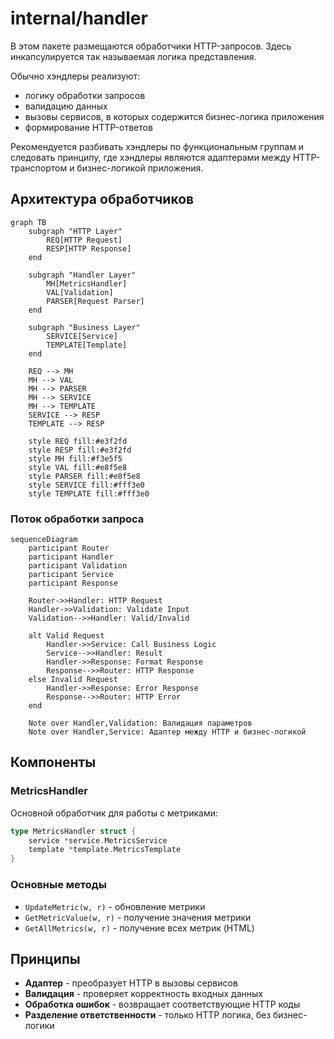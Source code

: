 # internal/handler

В этом пакете размещаются обработчики HTTP-запросов. Здесь инкапсулируется так называемая логика представления.

Обычно хэндлеры реализуют:
- логику обработки запросов
- валидацию данных
- вызовы сервисов, в которых содержится бизнес-логика приложения
- формирование HTTP-ответов

Рекомендуется разбивать хэндлеры по функциональным группам и следовать принципу, где хэндлеры являются адаптерами между HTTP-транспортом и бизнес-логикой приложения.

## Архитектура обработчиков

```mermaid
graph TB
    subgraph "HTTP Layer"
        REQ[HTTP Request]
        RESP[HTTP Response]
    end
    
    subgraph "Handler Layer"
        MH[MetricsHandler]
        VAL[Validation]
        PARSER[Request Parser]
    end
    
    subgraph "Business Layer"
        SERVICE[Service]
        TEMPLATE[Template]
    end
    
    REQ --> MH
    MH --> VAL
    MH --> PARSER
    MH --> SERVICE
    MH --> TEMPLATE
    SERVICE --> RESP
    TEMPLATE --> RESP
    
    style REQ fill:#e3f2fd
    style RESP fill:#e3f2fd
    style MH fill:#f3e5f5
    style VAL fill:#e8f5e8
    style PARSER fill:#e8f5e8
    style SERVICE fill:#fff3e0
    style TEMPLATE fill:#fff3e0
```

### Поток обработки запроса

```mermaid
sequenceDiagram
    participant Router
    participant Handler
    participant Validation
    participant Service
    participant Response
    
    Router->>Handler: HTTP Request
    Handler->>Validation: Validate Input
    Validation-->>Handler: Valid/Invalid
    
    alt Valid Request
        Handler->>Service: Call Business Logic
        Service-->>Handler: Result
        Handler->>Response: Format Response
        Response-->>Router: HTTP Response
    else Invalid Request
        Handler->>Response: Error Response
        Response-->>Router: HTTP Error
    end
    
    Note over Handler,Validation: Валидация параметров
    Note over Handler,Service: Адаптер между HTTP и бизнес-логикой
```

## Компоненты

### MetricsHandler

Основной обработчик для работы с метриками:

```go
type MetricsHandler struct {
    service *service.MetricsService
    template *template.MetricsTemplate
}
```

### Основные методы

- `UpdateMetric(w, r)` - обновление метрики
- `GetMetricValue(w, r)` - получение значения метрики  
- `GetAllMetrics(w, r)` - получение всех метрик (HTML)

## Принципы

- **Адаптер** - преобразует HTTP в вызовы сервисов
- **Валидация** - проверяет корректность входных данных
- **Обработка ошибок** - возвращает соответствующие HTTP коды
- **Разделение ответственности** - только HTTP логика, без бизнес-логики